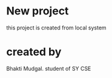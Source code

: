 # New project 

this project is created from local system

# created by 
Bhakti Mudgal.
student of SY CSE